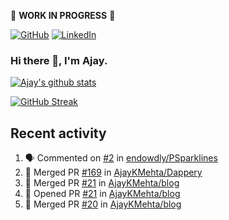 :construction: **WORK IN PROGRESS** :construction:

<p align="left">
<a href="https://github.com/ajaykmehta"><img src="https://img.shields.io/github/followers/ajaykmehta.svg?label=GitHub&style=social" alt="GitHub"></a>
<a href="https://www.linkedin.com/in/ajay-mehta-b781ba1/"><img src="https://img.shields.io/badge/LinkedIn--_.svg?style=social&logo=linkedin" alt="LinkedIn"></a>
</p>

### Hi there 👋, I'm Ajay.

[![Ajay's github stats](https://github-readme-stats.vercel.app/api?username=AjayKMehta&count_private=true&show_icons=true&theme=synthwave)](https://github.com/anuraghazra/github-readme-stats)
<!--![Top Langs](https://github-readme-stats.vercel.app/api/top-langs/?username=AjayKMehta&count_private=true&show_icons=true&theme=synthwave&hide=TeX&layout=compact)-->

<!--
**AjayKMehta/AjayKMehta** is a ✨ _special_ ✨ repository because its `README.md` (this file) appears on your GitHub profile.

Here are some ideas to get you started:

- 🔭 I'm currently working on ...
- 🌱 I'm currently learning ...
- 👯 I'm looking to collaborate on ...
- 🤔 I'm looking for help with ...
- 💬 Ask me about ...
- 📫 How to reach me: ...
- 😄 Pronouns: ...
- ⚡ Fun fact: ...
-->

[![GitHub Streak](https://github-readme-streak-stats.herokuapp.com/?user=AjayKMehta)](https://git.io/streak-stats)

## Recent activity

<!--START_SECTION:activity-->
1. 🗣 Commented on [#2](https://github.com/endowdly/PSparklines/issues/2) in [endowdly/PSparklines](https://github.com/endowdly/PSparklines)
2. 🎉 Merged PR [#169](https://github.com/AjayKMehta/Dappery/pull/169) in [AjayKMehta/Dappery](https://github.com/AjayKMehta/Dappery)
3. 🎉 Merged PR [#21](https://github.com/AjayKMehta/blog/pull/21) in [AjayKMehta/blog](https://github.com/AjayKMehta/blog)
4. 💪 Opened PR [#21](https://github.com/AjayKMehta/blog/pull/21) in [AjayKMehta/blog](https://github.com/AjayKMehta/blog)
5. 🎉 Merged PR [#20](https://github.com/AjayKMehta/blog/pull/20) in [AjayKMehta/blog](https://github.com/AjayKMehta/blog)
<!--END_SECTION:activity-->
